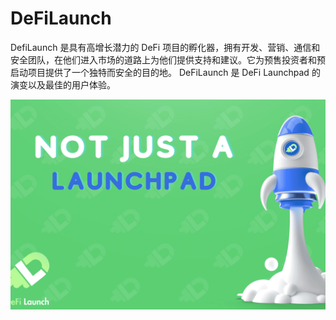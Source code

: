 # DeFiLaunch

<p>DefiLaunch 是具有高增长潜力的 DeFi 项目的孵化器，拥有开发、营销、通信和安全团队，在他们进入市场的道路上为他们提供支持和建议。它为预售投资者和预启动项目提供了一个独特而安全的目的地。 DeFiLaunch 是 DeFi Launchpad 的演变以及最佳的用户体验。</p>

![defilaunch-dapp-defi-bsc-image3_f0f22ffdff080da6eba033ab1094aa0d](defilaunch-dapp-defi-bsc-image3_f0f22ffdff080da6eba033ab1094aa0d.png)

